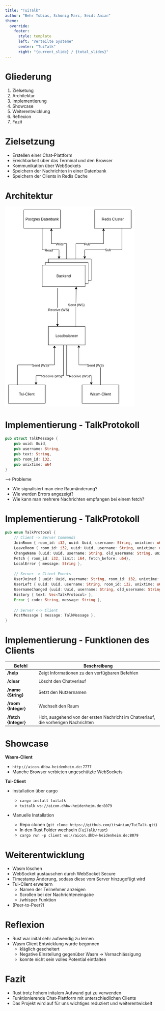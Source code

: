 ```yaml
---
title: "TuiTalk"  
author: "Behr Tobias, Schönig Marc, Seidl Anian"  
theme:  
  override:  
    footer:  
      style: template  
      left: "Verteilte Systeme"  
      center: "TuiTalk"  
      right: "{current_slide} / {total_slides}"  
---
```


Gliederung
===
1. Zielsetung
2. Architektur
3. Implementierung
4. Showcase
5. Weiterentwicklung
6. Reflexion
7. Fazit



Zielsetzung
===
- Erstellen einer Chat-Plattform
- Ereichbarkeit über das Terminal und den Browser
- Kommunikation über WebSockets
- Speichern der Nachrichten in einer Datenbank
- Speichern der Clients in Redis Cache



Architektur
===

![image:width:50%](./media/architektur.png "architektur")



Implementierung - TalkProtokoll
===
```rust
pub struct TalkMessage {
    pub uuid: Uuid,
    pub username: String,
    pub text: String,
    pub room_id: i32,
    pub unixtime: u64
}
```
--> Probleme

- Wie signalisiert man eine Raumänderung?
- Wie werden Errors angezeigt?
- Wie kann man mehrere Nachrichten empfangen bei einem fetch?



Implementierung - TalkProtokoll
===
```rust
pub enum TalkProtocol {
    // Client -> Server Commands
    JoinRoom { room_id: i32, uuid: Uuid, username: String, unixtime: u64},
    LeaveRoom { room_id: i32, uuid: Uuid, username: String, unixtime: u64},
    ChangeName {uuid: Uuid, username: String, old_username: String, unixtime: u64},
    Fetch { room_id: i32, limit: i64, fetch_before: u64},
    LocalError { message: String },

    // Server -> Client Events
    UserJoined { uuid: Uuid, username: String, room_id: i32, unixtime: u64 },
    UserLeft { uuid: Uuid, username: String, room_id: i32, unixtime: u64  },
    UsernameChanged {uuid: Uuid, username: String, old_username: String, unixtime: u64},
    History { text: Vec<TalkProtocol> },
    Error { code: String, message: String },

    // Server <-> Client
    PostMessage { message: TalkMessage },
}
```



Implementierung - Funktionen des Clients
===
| Befehl | Beschreibung |
| --- | --- |
| **/help** | Zeigt Informationen zu den verfügbaren Befehlen |
| | |
| **/clear** | Löscht den Chatverlauf |
| | |
| **/name {String}** | Setzt den Nutzernamen |
| | |
| **/room {Integer}** | Wechselt den Raum |
| | |
| **/fetch {Integer}** | Holt, ausgehend von der ersten Nachricht im Chatverlauf, die vorherigen Nachrichten |



Showcase
===
**Wasm-Client**

- `http://aicon.dhbw-heidenheim.de:7777`
- Manche Browser verbieten ungeschützte WebSockets

**Tui-Client**

- Installation über cargo
    - `cargo install tuitalk`
    - `tuitalk ws://aicon.dhbw-heidenheim.de:8079`

- Manuelle Installation
    - Repo clonen (`git clone https://github.com/itsAnian/TuiTalk.git`)
    - In den Rust Folder wechseln (`TuiTalk/rust`)
    - `cargo run -p client ws://aicon.dhbw-heidenheim.de:8079`


Weiterentwicklung
===
- Wasm löschen
- WebSocket austauschen durch WebSocket Secure
- Timestamp Änderung, sodass diese vom Server hinzugefügt wird
- Tui-Client erweitern
    - Namen der Teilnehmer anzeigen
    - Scrollen bei der Nachrichteneingabe
    - /whisper Funktion
- (Peer-to-Peer?)



Reflexion
===
- Rust war inital sehr aufwendig zu lernen
- Wasm Client Entwicklung wurde begonnen
    - kläglich gescheitert
    - Negative Einstellung gegenüber Wasm -> Vernachlässigung
    - konnte nicht sein volles Potential eintfalten



Fazit
===
- Rust trotz hohem initalem Aufwand gut zu verwenden
- Funktionierende Chat-Plattform mit unterschiedlichen Clients
- Das Projekt wird auf für uns wichtiges reduziert und weiterentwickelt
